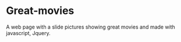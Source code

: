 # Great-movies
A web page with a slide pictures showing great movies and made with javascript, Jquery.

